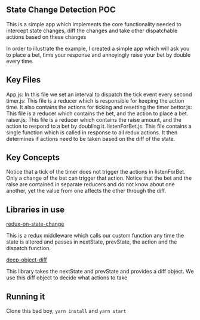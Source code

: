 ## State Change Detection POC

This is a simple app which implements the core functionality needed to intercept state changes, diff the changes and take other dispatchable actions based on these changes

In order to illustrate the example, I created a simple app which will ask you to place a bet, time your response and annoyingly raise your bet by double every time. 

## Key Files

App.js: In this file we set an interval to dispatch the tick event every second
timer.js: This file is a reducer which is responsible for keeping the action time. It also contains the actions for ticking and resetting the timer
bettor.js: This file is a reducer which contains the bet, and the action to place a bet.
raiser.js: This file is a reducer which contains the raise amount, and the action to respond to a bet by doubling it. 
listenForBet.js: This file contains a single function which is called in response to all redux actions. It then determines if actions need to be taken based on the diff of the state.

## Key Concepts

Notice that a tick of the timer does not trigger the actions in listenForBet. Only a change of the bet can trigger that action.
Notice that the bet and the raise are contained in separate reducers and do not know about one another, yet the value from one affects the other through the diff.

## Libraries in use

[redux-on-state-change](https://npmjs.com/package/redux-on-state-change)

This is a redux middleware which calls our custom function any time the state is altered and passes in nextState, prevState, the action and the dispatch function.

[deep-object-diff](https://www.npmjs.com/package/deep-object-diff)

This library takes the nextState and prevState and provides a diff object. We use this diff object to decide what actions to take

## Running it

Clone this bad boy, `yarn install` and `yarn start`
